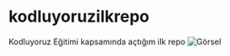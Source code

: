 # kodluyoruzilkrepo
Kodluyoruz Eğitimi kapsamında açtığım ilk repo
![Görsel](https://picsum.photos/seed/picsum/200/300)